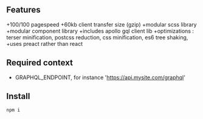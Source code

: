 ## Features 

+100/100 pagespeed
+60kb client transfer size (gzip)
+modular scss library
+modular component library
+includes apollo gql client lib
+optimizations : terser minification, postcss reduction, css minification, es6 tree shaking, 
+uses preact rather than react

## Required context

+ GRAPHQL_ENDPOINT, for instance 'https://api.mysite.com/graphql'

## Install


```
npm i
```
